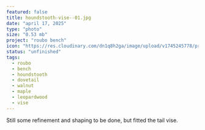 ```yaml
---
featured: false
title: houndstooth-vise--01.jpg
date: "april 17, 2025"
type: "photo"
size: "0.53 mb"
project: "roubo bench"
icon: "https://res.cloudinary.com/dn1q8h2ga/image/upload/v1745245778/proportional.design-3.0/roubo/dovetail-vise_tskdmo.webp"
status: "unfinished"
tags:
  - roubo
  - bench
  - houndstooth
  - dovetail
  - walnut
  - maple
  - leopardwood
  - vise
---
```


Still some refinement and shaping to be done, but fitted the tail vise.
